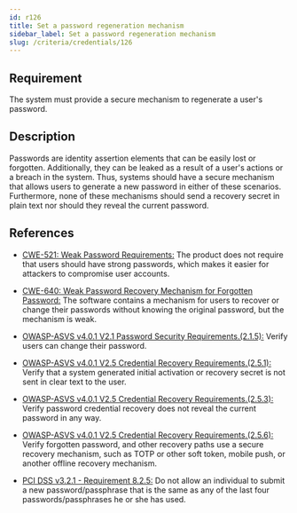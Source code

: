 ```yaml
---
id: r126
title: Set a password regeneration mechanism
sidebar_label: Set a password regeneration mechanism
slug: /criteria/credentials/126
---
```


## Requirement

The system must provide a secure mechanism
to regenerate a user's password.

## Description

Passwords are identity assertion elements
that can be easily lost or forgotten.
Additionally,
they can be leaked
as a result of a user's actions
or a breach in the system.
Thus,
systems should have a secure mechanism
that allows users
to generate a new password
in either of these scenarios.
Furthermore,
none of these mechanisms
should send a recovery secret
in plain text
nor should they reveal the current password.

## References

- [CWE-521: Weak Password Requirements:](https://cwe.mitre.org/data/definitions/521.html)
The product does not require
that users should have strong passwords,
which makes it easier for attackers
to compromise user accounts.

- [CWE-640: Weak Password Recovery Mechanism for Forgotten Password:](https://cwe.mitre.org/data/definitions/640.html)
The software contains a mechanism
for users to recover
or change their passwords
without knowing the original password,
but the mechanism is weak.

- [OWASP-ASVS v4.0.1 V2.1 Password Security Requirements.(2.1.5):](https://owasp.org/www-project-application-security-verification-standard/)
Verify users can change their password.

- [OWASP-ASVS v4.0.1 V2.5 Credential Recovery Requirements.(2.5.1):](https://owasp.org/www-project-application-security-verification-standard/)
Verify that a system generated initial activation
or recovery secret
is not sent in clear text
to the user.

- [OWASP-ASVS v4.0.1 V2.5 Credential Recovery Requirements.(2.5.3):](https://owasp.org/www-project-application-security-verification-standard/)
Verify password credential recovery
does not reveal the current password
in any way.

- [OWASP-ASVS v4.0.1 V2.5 Credential Recovery Requirements.(2.5.6):](https://owasp.org/www-project-application-security-verification-standard/)
Verify forgotten password,
and other recovery paths
use a secure recovery mechanism,
such as TOTP or other soft token,
mobile push, 
or another offline recovery mechanism.

- [PCI DSS v3.2.1 - Requirement 8.2.5:](https://www.pcisecuritystandards.org/documents/PCI_DSS_v3-2-1.pdf)
Do not allow an individual to submit
a new password/passphrase
that is the same
as any of the last four passwords/passphrases
he or she has used.
